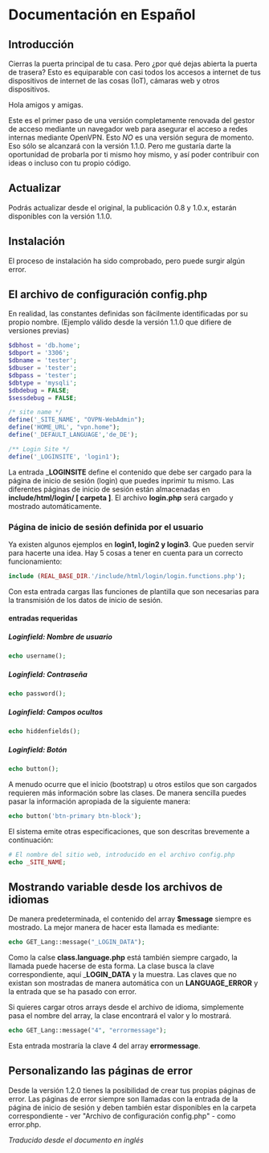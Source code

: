 # Documentación en Español

## Introducción

Cierras la puerta principal de tu casa. Pero ¿por qué dejas abierta la puerta de trasera? Esto es equiparable con casi todos los accesos a internet de tus dispositivos de internet de las cosas (IoT), cámaras web y otros dispositivos.

Hola amigos y amigas.

Este es el primer paso de una versión completamente renovada del gestor de acceso mediante un navegador web para asegurar el acceso a redes internas mediante OpenVPN. Esto _NO_ es una versión segura de momento. Eso sólo se alcanzará con la versión 1.1.0. Pero me gustaría darte la oportunidad de probarla por ti mismo hoy mismo, y así poder contribuir con ideas o incluso con tu propio código.

## Actualizar

Podrás actualizar desde el original, la publicación 0.8 y 1.0.x, estarán disponibles con la versión 1.1.0.

## Instalación

El proceso de instalación ha sido comprobado, pero puede surgir algún error.

## El archivo de configuración config.php

En realidad, las constantes definidas son fácilmente identificadas por su propio nombre. (Ejemplo válido desde la versión 1.1.0 que difiere de versiones previas)

````php
$dbhost = 'db.home';
$dbport = '3306';
$dbname = 'tester';
$dbuser = 'tester';
$dbpass = 'tester';
$dbtype = 'mysqli';
$dbdebug = FALSE;
$sessdebug = FALSE;

/* site name */
define('_SITE_NAME', "OVPN-WebAdmin");
define('HOME_URL', "vpn.home");
define('_DEFAULT_LANGUAGE','de_DE');

/** Login Site */
define('_LOGINSITE', 'login1');
````

La entrada ___LOGINSITE__ define el contenido que debe ser cargado para la página de inicio de sesión (login) que puedes inprimir tu mismo. Las diferentes páginas de inicio de sesión están almacenadas en __include/html/login/ [ carpeta ]__. El archivo __login.php__ será cargado y mostrado automáticamente.

### Página de inicio de sesión definida por el usuario

Ya existen algunos ejemplos en __login1, login2 y login3__. Que pueden servir para hacerte una idea. Hay 5 cosas a tener en cuenta para un correcto funcionamiento:

````php
include (REAL_BASE_DIR.'/include/html/login/login.functions.php');
````

Con esta entrada cargas llas funciones de plantilla que son necesarias para la transmisión de los datos de inicio de sesión.

#### entradas requeridas

##### Loginfield: Nombre de usuario

````php
echo username();
````

##### Loginfield: Contraseña

````php
echo password();
````

##### Loginfield: Campos ocultos

````php
echo hiddenfields();
````

##### Loginfield: Botón

````php
echo button();
````

A menudo ocurre que el inicio (bootstrap) u otros estilos que son cargados requieren más información sobre las clases. De manera sencilla puedes pasar la información apropiada de la siguiente manera:

````php
echo button('btn-primary btn-block');
````

El sistema emite otras especificaciones, que son descritas brevemente a continuación:

````php
# El nombre del sitio web, introducido en el archivo config.php
echo _SITE_NAME;

````

## Mostrando variable desde los archivos de idiomas

De manera predeterminada, el contenido del array __$message__ siempre es mostrado. La mejor manera de hacer esta llamada es mediante:

````php
echo GET_Lang::message("_LOGIN_DATA");

````

Como la calse __class.language.php__ está también siempre cargado, la llamada puede hacerse de esta forma. La clase busca la clave correspondiente, aquí ___LOGIN_DATA__ y la muestra. Las claves que no existan son mostradas de manera automática con un __LANGUAGE_ERROR__ y la entrada que se ha pasado con error.

Si quieres cargar otros arrays desde el archivo de idioma, simplemente pasa el nombre del array, la clase encontrará el valor y lo mostrará.

````php
echo GET_Lang::message("4", "errormessage");

````

Esta entrada mostraría la clave 4 del array __errormessage__.

## Personalizando las páginas de error

Desde la versión 1.2.0 tienes la posibilidad de crear tus propias páginas de error. Las páginas de error siempre son llamadas con la entrada de la página de inicio de sesión y deben también estar disponibles en la carpeta correspondiente - ver "Archivo de configuración config.php" - como error.php.

_Traducido desde el documento en inglés_
